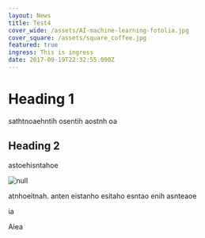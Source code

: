 ```yaml
---
layout: News
title: Test4
cover_wide: /assets/AI-machine-learning-fotolia.jpg
cover_square: /assets/square_coffee.jpg
featured: true
ingress: This is ingress
date: 2017-09-19T22:32:55.090Z
---
```

# Heading 1

sathtnoaehntih osentih aostnh oa

## Heading 2

astoehisntahoe

![null](/assets/korea-missile.jpg)

atnhoeitnah. anten eistanho esitaho esntao enih asnteaoe

ia

Aiea
